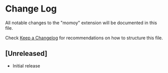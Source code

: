 # Change Log

All notable changes to the "momoy" extension will be documented in this file.

Check [Keep a Changelog](http://keepachangelog.com/) for recommendations on how to structure this file.

## [Unreleased]

- Initial release